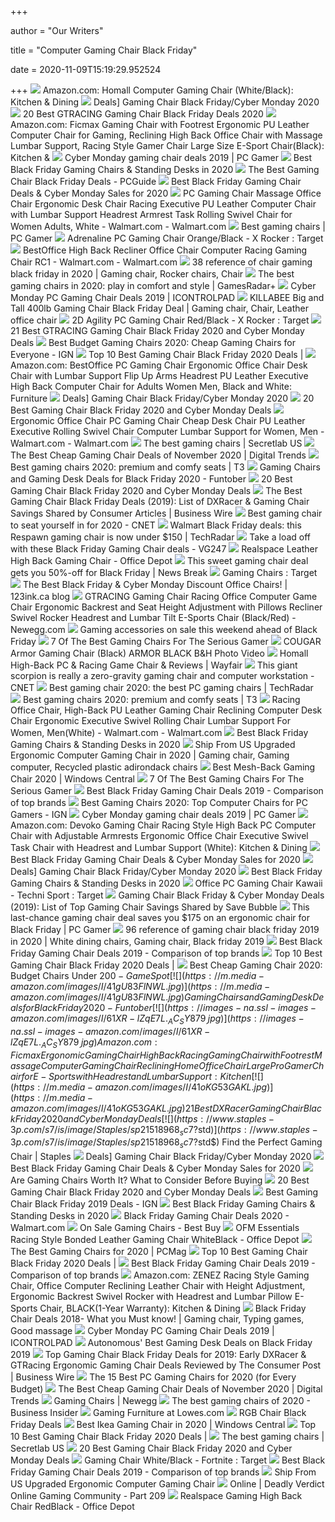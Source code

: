 +++
        
author = "Our Writers"
        
title = "Computer Gaming Chair Black Friday"
        
date = 2020-11-09T15:19:29.952524
        
+++
[ ![](https://images-na.ssl-images-amazon.com/images/I/71vpLDEcESL._AC_SL1500_.jpg)](https://images-na.ssl-images-amazon.com/images/I/71vpLDEcESL._AC_SL1500_.jpg) Amazon.com: Homall Computer Gaming Chair (White/Black): Kitchen & Dining
[ ![](https://m.media-amazon.com/images/I/41vj8BPJVYL.jpg)](https://m.media-amazon.com/images/I/41vj8BPJVYL.jpg) Deals] Gaming Chair Black Friday/Cyber Monday 2020
[ ![](https://theblackfridayssales.com/wp-content/uploads/2020/09/gtracing-gaming-chair-racing-office-computer-game-chair-ergonomic-backrest.jpg)](https://theblackfridayssales.com/wp-content/uploads/2020/09/gtracing-gaming-chair-racing-office-computer-game-chair-ergonomic-backrest.jpg) 20 Best GTRACING Gaming Chair Black Friday Deals 2020
[ ![](https://images-na.ssl-images-amazon.com/images/I/61Uy0pMMiwL._AC_SY879_.jpg)](https://images-na.ssl-images-amazon.com/images/I/61Uy0pMMiwL._AC_SY879_.jpg) Amazon.com: Ficmax Gaming Chair with Footrest Ergonomic PU Leather Computer  Chair for Gaming, Reclining High Back Office Chair with Massage Lumbar  Support, Racing Style Gamer Chair Large Size E-Sport Chair(Black): Kitchen &
[ ![](https://cdn.mos.cms.futurecdn.net/3MyJmK99UTNasCY5hYLwXj.jpg)](https://cdn.mos.cms.futurecdn.net/3MyJmK99UTNasCY5hYLwXj.jpg) Cyber Monday gaming chair deals 2019 | PC Gamer
[ ![](https://cdn.autonomous.ai/static/upload/images/new_post/best-black-friday-gaming-chairs-standing-desks-in-2020-724-1603435288751.jpg)](https://cdn.autonomous.ai/static/upload/images/new_post/best-black-friday-gaming-chairs-standing-desks-in-2020-724-1603435288751.jpg) Best Black Friday Gaming Chairs & Standing Desks in 2020
[ ![](https://www.pcguide.com/wp-content/uploads/2020/10/3-chairs.jpg)](https://www.pcguide.com/wp-content/uploads/2020/10/3-chairs.jpg) The Best Gaming Chair Black Friday Deals - PCGuide
[ ![](https://www.passionforsavings.com/content/uploads/2018/11/newegg-chair-2-300x300.jpg)](https://www.passionforsavings.com/content/uploads/2018/11/newegg-chair-2-300x300.jpg) Best Black Friday Gaming Chair Deals & Cyber Monday Sales for 2020
[ ![](https://i5.walmartimages.com/asr/389aaf4d-b17d-4e5b-ad6a-2615704dfcea_1.d0fb6a13c6851a2afebd163c6ef05d57.jpeg)](https://i5.walmartimages.com/asr/389aaf4d-b17d-4e5b-ad6a-2615704dfcea_1.d0fb6a13c6851a2afebd163c6ef05d57.jpeg) PC Gaming Chair Massage Office Chair Ergonomic Desk Chair Racing Executive  PU Leather Computer Chair with Lumbar Support Headrest Armrest Task Rolling  Swivel Chair for Women Adults, White - Walmart.com - Walmart.com
[ ![](https://cdn.mos.cms.futurecdn.net/eTsGaLnVkpozHC9CqhA6dK-1200-80.jpg)](https://cdn.mos.cms.futurecdn.net/eTsGaLnVkpozHC9CqhA6dK-1200-80.jpg) Best gaming chairs | PC Gamer
[ ![](https://target.scene7.com/is/image/Target/GUEST_21464e7f-9e7c-4aec-81c3-a542e9210a6f?wid=488&hei=488&fmt=pjpeg)](https://target.scene7.com/is/image/Target/GUEST_21464e7f-9e7c-4aec-81c3-a542e9210a6f?wid=488&hei=488&fmt=pjpeg) Adrenaline PC Gaming Chair Orange/Black - X Rocker : Target
[ ![](https://i5.walmartimages.com/asr/14ba9d17-becb-4cdb-8165-06397bd48aee_1.d23e019c221965f2f71335473154626f.jpeg?odnWidth=612&odnHeight=612&odnBg=ffffff)](https://i5.walmartimages.com/asr/14ba9d17-becb-4cdb-8165-06397bd48aee_1.d23e019c221965f2f71335473154626f.jpeg?odnWidth=612&odnHeight=612&odnBg=ffffff) BestOffice High Back Recliner Office Chair Computer Racing Gaming Chair RC1  - Walmart.com - Walmart.com
[ ![](https://i.pinimg.com/originals/84/f7/04/84f704fd68f1ed4e06b88bdc6894d961.jpg)](https://i.pinimg.com/originals/84/f7/04/84f704fd68f1ed4e06b88bdc6894d961.jpg) 38 reference of chair gaming black friday in 2020 | Gaming chair, Rocker  chairs, Chair
[ ![](https://cdn.mos.cms.futurecdn.net/JhAv8G8wDXT8JNsSrq3Gvk.jpg)](https://cdn.mos.cms.futurecdn.net/JhAv8G8wDXT8JNsSrq3Gvk.jpg) The best gaming chairs in 2020: play in comfort and style | GamesRadar+
[ ![](https://www.icontrolpad.com/wp-content/uploads/2019/10/pc-gaming-chair-black-friday-deals-1024x596.png)](https://www.icontrolpad.com/wp-content/uploads/2019/10/pc-gaming-chair-black-friday-deals-1024x596.png) Cyber Monday PC Gaming Chair Deals 2019 | ICONTROLPAD
[ ![](https://i.pinimg.com/564x/f7/f0/3f/f7f03fe1f4739551914f7cb53f931a73.jpg)](https://i.pinimg.com/564x/f7/f0/3f/f7f03fe1f4739551914f7cb53f931a73.jpg) KILLABEE Big and Tall 400lb Gaming Chair Black Friday Deal | Gaming chair,  Chair, Leather office chair
[ ![](https://target.scene7.com/is/image/Target/GUEST_87a450d6-9500-4cb5-8e58-9c99ee39ceff?wid=488&hei=488&fmt=pjpeg)](https://target.scene7.com/is/image/Target/GUEST_87a450d6-9500-4cb5-8e58-9c99ee39ceff?wid=488&hei=488&fmt=pjpeg) 2D Agility PC Gaming Chair Red/Black - X Rocker : Target
[ ![](https://m.media-amazon.com/images/I/41088+BTpML.jpg)](https://m.media-amazon.com/images/I/41088+BTpML.jpg) 21 Best GTRACING Gaming Chair Black Friday 2020 and Cyber Monday Deals
[ ![](http://assets1.ignimgs.com/2018/06/20/bestgamingchairs-blogroll-1529525911135.jpg)](http://assets1.ignimgs.com/2018/06/20/bestgamingchairs-blogroll-1529525911135.jpg) Best Budget Gaming Chairs 2020: Cheap Gaming Chairs for Everyone - IGN
[ ![](https://i1.wp.com/maxblackfriday.com/wp-content/uploads/2018/10/Best-Gaming-Chair-Black-Friday-2018.jpg?fit=1024%2C683&ssl=1)](https://i1.wp.com/maxblackfriday.com/wp-content/uploads/2018/10/Best-Gaming-Chair-Black-Friday-2018.jpg?fit=1024%2C683&ssl=1) Top 10 Best Gaming Chair Black Friday 2020 Deals |
[ ![](https://images-na.ssl-images-amazon.com/images/I/51V5budxXHL._AC_SX522_.jpg)](https://images-na.ssl-images-amazon.com/images/I/51V5budxXHL._AC_SX522_.jpg) Amazon.com: BestOffice PC Gaming Chair Ergonomic Office Chair Desk Chair  with Lumbar Support Flip Up Arms Headrest PU Leather Executive High Back Computer  Chair for Adults Women Men, Black and White: Furniture
[ ![](https://m.media-amazon.com/images/I/510CzXCzE6L.jpg)](https://m.media-amazon.com/images/I/510CzXCzE6L.jpg) Deals] Gaming Chair Black Friday/Cyber Monday 2020
[ ![](https://blackfridaygeeks.com/wp-content/uploads/2019/09/Gaming-Chair-Black-Friday-Deals.jpg)](https://blackfridaygeeks.com/wp-content/uploads/2019/09/Gaming-Chair-Black-Friday-Deals.jpg) 20 Best Gaming Chair Black Friday 2020 and Cyber Monday Deals
[ ![](https://i5.walmartimages.com/asr/54a8d363-cea7-41bf-8442-d422f4ace61d_1.6be0ddba12db7e8a6886e62fbf2b8849.jpeg?odnWidth=612&odnHeight=612&odnBg=ffffff)](https://i5.walmartimages.com/asr/54a8d363-cea7-41bf-8442-d422f4ace61d_1.6be0ddba12db7e8a6886e62fbf2b8849.jpeg?odnWidth=612&odnHeight=612&odnBg=ffffff) Ergonomic Office Chair PC Gaming Chair Cheap Desk Chair PU Leather  Executive Rolling Swivel Chair Computer Lumbar Support for Women, Men -  Walmart.com - Walmart.com
[ ![](https://cdn.shopify.com/s/files/1/1640/2231/t/296/assets/home-about-min.jpg?v=15469314744188955009)](https://cdn.shopify.com/s/files/1/1640/2231/t/296/assets/home-about-min.jpg?v=15469314744188955009) The best gaming chairs | Secretlab US
[ ![](https://icdn4.digitaltrends.com/image/digitaltrends/best-cheap-gaming-chairs-featured-2-1200x630-c-ar1.91.jpg)](https://icdn4.digitaltrends.com/image/digitaltrends/best-cheap-gaming-chairs-featured-2-1200x630-c-ar1.91.jpg) The Best Cheap Gaming Chair Deals of November 2020 | Digital Trends
[ ![](https://cdn.mos.cms.futurecdn.net/G74TKEpYcbaNoKnmjbJfPD.jpg)](https://cdn.mos.cms.futurecdn.net/G74TKEpYcbaNoKnmjbJfPD.jpg) Best gaming chairs 2020: premium and comfy seats | T3
[ ![](https://m.media-amazon.com/images/I/41-WZA9u6zL.jpg)](https://m.media-amazon.com/images/I/41-WZA9u6zL.jpg) Gaming Chairs and Gaming Desk Deals for Black Friday 2020 - Funtober
[ ![](https://images.viglink.com/product/250x250/img-bbystatic-com/716e204936ddcf5ecd8a2f63a69408232e2e2dcd.jpg?url=https%3A%2F%2Fimg.bbystatic.com%2FBestBuy_US%2Fimages%2Fproducts%2F6215%2F6215593_sa.jpg)](https://images.viglink.com/product/250x250/img-bbystatic-com/716e204936ddcf5ecd8a2f63a69408232e2e2dcd.jpg?url=https%3A%2F%2Fimg.bbystatic.com%2FBestBuy_US%2Fimages%2Fproducts%2F6215%2F6215593_sa.jpg) 20 Best Gaming Chair Black Friday 2020 and Cyber Monday Deals
[ ![](https://mms.businesswire.com/media/20191127005021/en/756322/22/Black_Friday_2019_Deals_6.jpg)](https://mms.businesswire.com/media/20191127005021/en/756322/22/Black_Friday_2019_Deals_6.jpg) The Best Gaming Chair Black Friday Deals (2019): List of DXRacer & Gaming  Chair Savings Shared by Consumer Articles | Business Wire
[ ![](https://cnet2.cbsistatic.com/img/OZqVv7-FZQ_0c6N2XUITVIbMpgo=/1200x675/2019/07/19/f6bba4b3-a9c8-4780-9a5f-3083a87fb16f/49-gaming-chairs.jpg)](https://cnet2.cbsistatic.com/img/OZqVv7-FZQ_0c6N2XUITVIbMpgo=/1200x675/2019/07/19/f6bba4b3-a9c8-4780-9a5f-3083a87fb16f/49-gaming-chairs.jpg) Best gaming chair to seat yourself in for 2020 - CNET
[ ![](https://cdn.mos.cms.futurecdn.net/pfXEsUyteffRAc7C6G2peZ-320-80.jpg)](https://cdn.mos.cms.futurecdn.net/pfXEsUyteffRAc7C6G2peZ-320-80.jpg) Walmart Black Friday deals: this Respawn gaming chair is now under $150 |  TechRadar
[ ![](https://assets.vg247.com/current//2019/12/GamingChairs-600x338.jpg)](https://assets.vg247.com/current//2019/12/GamingChairs-600x338.jpg) Take a load off with these Black Friday Gaming Chair deals - VG247
[ ![](https://media.officedepot.com/image/upload/b_rgb:FFFFFF,c_pad,dpr_1.0,f_auto,h_1665,q_auto,w_1250/c_pad,h_1665,w_1250/v1/products/5901871/5901871_o01_101520?pgw=1&pgwact=1)](https://media.officedepot.com/image/upload/b_rgb:FFFFFF,c_pad,dpr_1.0,f_auto,h_1665,q_auto,w_1250/c_pad,h_1665,w_1250/v1/products/5901871/5901871_o01_101520?pgw=1&pgwact=1) Realspace Leather High Back Gaming Chair - Office Depot
[ ![](https://img.particlenews.com/img/id/0vX9ti_0NSQnCeD00?type=thumbnail_512x288)](https://img.particlenews.com/img/id/0vX9ti_0NSQnCeD00?type=thumbnail_512x288) This sweet gaming chair deal gets you 50%-off for Black Friday | News Break
[ ![](https://target.scene7.com/is/image/Target/RecliningChairs_QUIVER-200925-1601053840475)](https://target.scene7.com/is/image/Target/RecliningChairs_QUIVER-200925-1601053840475) Gaming Chairs : Target
[ ![](https://s3.ca-central-1.amazonaws.com/shopperplusca/system/redactor_assets/pictures/17480/Top-Gamer-Ergonomic-Racing-Gaming-Chair-PC-Computer-Video-Game-Chairs-black-and-white-Moustache-2.jpg)](https://s3.ca-central-1.amazonaws.com/shopperplusca/system/redactor_assets/pictures/17480/Top-Gamer-Ergonomic-Racing-Gaming-Chair-PC-Computer-Video-Game-Chairs-black-and-white-Moustache-2.jpg) The Best Black Friday & Cyber Monday Discount Office Chairs! | 123ink.ca  blog
[ ![](https://c1.neweggimages.com/ProductImage/AF8H_1320487907982414130AqqpOBFiz.jpg)](https://c1.neweggimages.com/ProductImage/AF8H_1320487907982414130AqqpOBFiz.jpg) GTRACING Gaming Chair Racing Office Computer Game Chair Ergonomic Backrest  and Seat Height Adjustment with Pillows Recliner Swivel Rocker Headrest and  Lumbar Tilt E-Sports Chair (Black/Red) - Newegg.com
[ ![](https://mondrian.mashable.com/uploads%252Fcard%252Fimage%252F1067867%252F2c8e9dc9-dc61-47cd-aac2-7ca4c42a17d5.jpg%252F950x534__filters%253Aquality%252880%2529.jpg)](https://mondrian.mashable.com/uploads%252Fcard%252Fimage%252F1067867%252F2c8e9dc9-dc61-47cd-aac2-7ca4c42a17d5.jpg%252F950x534__filters%253Aquality%252880%2529.jpg) Gaming accessories on sale this weekend ahead of Black Friday
[ ![](https://specials-images.forbesimg.com/imageserve/5e98cdd2f45f0500075eb18c/960x0.jpg?cropX1=0&cropX2=500&cropY1=0&cropY2=500)](https://specials-images.forbesimg.com/imageserve/5e98cdd2f45f0500075eb18c/960x0.jpg?cropX1=0&cropX2=500&cropY1=0&cropY2=500) 7 Of The Best Gaming Chairs For The Serious Gamer
[ ![](https://www.bhphotovideo.com/images/images1000x1000/cougar_armor_black_full_steel_frame_gaming_1404149.jpg)](https://www.bhphotovideo.com/images/images1000x1000/cougar_armor_black_full_steel_frame_gaming_1404149.jpg) COUGAR Armor Gaming Chair (Black) ARMOR BLACK B&H Photo Video
[ ![](https://secure.img1-fg.wfcdn.com/im/39105491/compr-r85/9927/99276956/high-back-pc-racing-game-chair.jpg)](https://secure.img1-fg.wfcdn.com/im/39105491/compr-r85/9927/99276956/high-back-pc-racing-game-chair.jpg) Homall High-Back PC & Racing Game Chair & Reviews | Wayfair
[ ![](https://cnet2.cbsistatic.com/img/LqTweqlhZ2BcCTOU9y0XU4twvbU=/13x78:755x792/940x0/2020/09/13/5802e97f-be0d-4156-8643-f18ab9e4a755/cluvens-iw-sk-scorpion-king-computer-gaming-office-reclining-chair-for-3-monitors.jpg)](https://cnet2.cbsistatic.com/img/LqTweqlhZ2BcCTOU9y0XU4twvbU=/13x78:755x792/940x0/2020/09/13/5802e97f-be0d-4156-8643-f18ab9e4a755/cluvens-iw-sk-scorpion-king-computer-gaming-office-reclining-chair-for-3-monitors.jpg) This giant scorpion is really a zero-gravity gaming chair and computer  workstation - CNET
[ ![](https://cdn.mos.cms.futurecdn.net/8uyuPRKS2svHBhMZkZYkFg.jpg)](https://cdn.mos.cms.futurecdn.net/8uyuPRKS2svHBhMZkZYkFg.jpg) Best gaming chair 2020: the best PC gaming chairs | TechRadar
[ ![](https://cdn.mos.cms.futurecdn.net/zxPvL2EJDGyt78Yqh2EvQP.jpg)](https://cdn.mos.cms.futurecdn.net/zxPvL2EJDGyt78Yqh2EvQP.jpg) Best gaming chairs 2020: premium and comfy seats | T3
[ ![](https://i5.walmartimages.com/asr/dad43252-c144-4766-95cf-d5779c5db225_1.1095c26367a36e18e028cac3f4a44ac1.jpeg)](https://i5.walmartimages.com/asr/dad43252-c144-4766-95cf-d5779c5db225_1.1095c26367a36e18e028cac3f4a44ac1.jpeg) Racing Office Chair, High-Back PU Leather Gaming Chair Reclining Computer  Desk Chair Ergonomic Executive Swivel Rolling Chair Lumbar Support For  Women, Men(White) - Walmart.com - Walmart.com
[ ![](https://cdn.autonomous.ai/static/upload/images/common/upload/20201023/black-friday-gaming-chair-and-desk_8d99a7624e9.jpg)](https://cdn.autonomous.ai/static/upload/images/common/upload/20201023/black-friday-gaming-chair-and-desk_8d99a7624e9.jpg) Best Black Friday Gaming Chairs & Standing Desks in 2020
[ ![](https://i.pinimg.com/736x/1d/05/6b/1d056bde4e126f54033824fc9184d928.jpg)](https://i.pinimg.com/736x/1d/05/6b/1d056bde4e126f54033824fc9184d928.jpg) Ship From US Upgraded Ergonomic Computer Gaming Chair in 2020 | Gaming chair,  Gaming computer, Recycled plastic adirondack chairs
[ ![](https://www.windowscentral.com/sites/wpcentral.com/files/styles/w1600h900crop/public/field/image/2020/05/rsp-205-hero.jpg?itok=LEBhweIt)](https://www.windowscentral.com/sites/wpcentral.com/files/styles/w1600h900crop/public/field/image/2020/05/rsp-205-hero.jpg?itok=LEBhweIt) Best Mesh-Back Gaming Chair 2020 | Windows Central
[ ![](https://specials-images.forbesimg.com/imageserve/5e98cd9811164600064006c1/960x0.jpg?fit=scale)](https://specials-images.forbesimg.com/imageserve/5e98cd9811164600064006c1/960x0.jpg?fit=scale) 7 Of The Best Gaming Chairs For The Serious Gamer
[ ![](https://supergamereviews.com/wp-content/uploads/2018/11/best-chair-BF.jpg)](https://supergamereviews.com/wp-content/uploads/2018/11/best-chair-BF.jpg) Best Black Friday Gaming Chair Deals 2019 - Comparison of top brands
[ ![](https://oyster.ignimgs.com/wordpress/stg.ign.com/2019/06/Titan-2.jpg)](https://oyster.ignimgs.com/wordpress/stg.ign.com/2019/06/Titan-2.jpg) Best Gaming Chairs 2020: Top Computer Chairs for PC Gamers - IGN
[ ![](https://cdn.mos.cms.futurecdn.net/ibgBRX7MReoDT87Uu6zAD4-1200-80.jpg)](https://cdn.mos.cms.futurecdn.net/ibgBRX7MReoDT87Uu6zAD4-1200-80.jpg) Cyber Monday gaming chair deals 2019 | PC Gamer
[ ![](https://images-na.ssl-images-amazon.com/images/I/71q18mRK-lL._AC_SL1500_.jpg)](https://images-na.ssl-images-amazon.com/images/I/71q18mRK-lL._AC_SL1500_.jpg) Amazon.com: Devoko Gaming Chair Racing Style High Back PC Computer Chair  with Adjustable Armrests Ergonomic Office Chair Executive Swivel Task Chair  with Headrest and Lumbar Support (White): Kitchen & Dining
[ ![](https://www.passionforsavings.com/content/uploads/2020/09/Best-Black-Friday-Gaming-Chair-Deals-2020-2.jpg)](https://www.passionforsavings.com/content/uploads/2020/09/Best-Black-Friday-Gaming-Chair-Deals-2020-2.jpg) Best Black Friday Gaming Chair Deals & Cyber Monday Sales for 2020
[ ![](https://m.media-amazon.com/images/I/31vs6L7m2BL.jpg)](https://m.media-amazon.com/images/I/31vs6L7m2BL.jpg) Deals] Gaming Chair Black Friday/Cyber Monday 2020
[ ![](https://cdn.autonomous.ai/static/upload/images/common/upload/20201023/black-friday-gaming-chair-and-desk_926f99e24d3.jpg)](https://cdn.autonomous.ai/static/upload/images/common/upload/20201023/black-friday-gaming-chair-and-desk_926f99e24d3.jpg) Best Black Friday Gaming Chairs & Standing Desks in 2020
[ ![](https://target.scene7.com/is/image/Target/GUEST_8f56527e-f7d8-4ae5-b7cf-36592223118e?wid=488&hei=488&fmt=pjpeg)](https://target.scene7.com/is/image/Target/GUEST_8f56527e-f7d8-4ae5-b7cf-36592223118e?wid=488&hei=488&fmt=pjpeg) Office PC Gaming Chair Kawaii - Techni Sport : Target
[ ![](https://www.globenewswire.com/Attachment/LogoDisplay/835398?lastModified=12%2F02%2F2019%2000%3A10%3A44&size=2&attachmentExternalGnwId=0&v=1953730)](https://www.globenewswire.com/Attachment/LogoDisplay/835398?lastModified=12%2F02%2F2019%2000%3A10%3A44&size=2&attachmentExternalGnwId=0&v=1953730) Gaming Chair Black Friday & Cyber Monday Deals (2019): List of Top Gaming  Chair Savings Shared by Save Bubble
[ ![](https://cdn.mos.cms.futurecdn.net/jgJkmhyF9i6AurntcfM9g9.jpg)](https://cdn.mos.cms.futurecdn.net/jgJkmhyF9i6AurntcfM9g9.jpg) This last-chance gaming chair deal saves you $175 on an ergonomic chair for Black  Friday | PC Gamer
[ ![](https://i.pinimg.com/originals/43/85/a7/4385a7d3dd36852b4231a0a9e21576f6.jpg)](https://i.pinimg.com/originals/43/85/a7/4385a7d3dd36852b4231a0a9e21576f6.jpg) 96 reference of gaming chair black friday 2019 in 2020 | White dining chairs,  Gaming chair, Black friday 2019
[ ![](https://supergamereviews.com/wp-content/uploads/2018/11/PC-gaming-chairs-vs.-console-gaming-chairs.jpg)](https://supergamereviews.com/wp-content/uploads/2018/11/PC-gaming-chairs-vs.-console-gaming-chairs.jpg) Best Black Friday Gaming Chair Deals 2019 - Comparison of top brands
[ ![](https://i2.wp.com/m.media-amazon.com/images/I/41yviySupWL.jpg?w=1220&ssl=1)](https://i2.wp.com/m.media-amazon.com/images/I/41yviySupWL.jpg?w=1220&ssl=1) Top 10 Best Gaming Chair Black Friday 2020 Deals |
[ ![](https://gamespot1.cbsistatic.com/uploads/original/1595/15950357/3661022-gaming%20chairs.jpg)](https://gamespot1.cbsistatic.com/uploads/original/1595/15950357/3661022-gaming%20chairs.jpg) Best Cheap Gaming Chair 2020: Budget Chairs Under $200 - GameSpot
[ ![](https://m.media-amazon.com/images/I/41gU83FlNWL.jpg)](https://m.media-amazon.com/images/I/41gU83FlNWL.jpg) Gaming Chairs and Gaming Desk Deals for Black Friday 2020 - Funtober
[ ![](https://images-na.ssl-images-amazon.com/images/I/61XR-lZqE7L._AC_SY879_.jpg)](https://images-na.ssl-images-amazon.com/images/I/61XR-lZqE7L._AC_SY879_.jpg) Amazon.com: Ficmax Ergonomic Gaming Chair High Back Racing Gaming Chair  with Footrest Massage Computer Gaming Chair Reclining Home Office Chair  Large Pro Gamer Chair for E-Sports with Headrest and Lumbar Support: Kitchen
[ ![](https://m.media-amazon.com/images/I/41oKG53GAKL.jpg)](https://m.media-amazon.com/images/I/41oKG53GAKL.jpg) 21 Best DXRacer Gaming Chair Black Friday 2020 and Cyber Monday Deals
[ ![](https://www.staples-3p.com/s7/is/image/Staples/sp21518968_sc7?$std$)](https://www.staples-3p.com/s7/is/image/Staples/sp21518968_sc7?$std$) Find the Perfect Gaming Chair | Staples
[ ![](https://m.media-amazon.com/images/I/41RBNnmXiLL.jpg)](https://m.media-amazon.com/images/I/41RBNnmXiLL.jpg) Deals] Gaming Chair Black Friday/Cyber Monday 2020
[ ![](https://www.passionforsavings.com/content/uploads/2018/11/newegg-chair-1-300x300.jpg)](https://www.passionforsavings.com/content/uploads/2018/11/newegg-chair-1-300x300.jpg) Best Black Friday Gaming Chair Deals & Cyber Monday Sales for 2020
[ ![](https://i.ytimg.com/vi/G7MTlS4aJTo/maxresdefault.jpg)](https://i.ytimg.com/vi/G7MTlS4aJTo/maxresdefault.jpg) Are Gaming Chairs Worth It? What to Consider Before Buying
[ ![](https://images.viglink.com/product/250x250/img-bbystatic-com/94d0e39fb609aaabc42d86d41887f01980093777.jpg?url=https%3A%2F%2Fimg.bbystatic.com%2FBestBuy_US%2Fimages%2Fproducts%2F6215%2F6215621_sa.jpg)](https://images.viglink.com/product/250x250/img-bbystatic-com/94d0e39fb609aaabc42d86d41887f01980093777.jpg?url=https%3A%2F%2Fimg.bbystatic.com%2FBestBuy_US%2Fimages%2Fproducts%2F6215%2F6215621_sa.jpg) 20 Best Gaming Chair Black Friday 2020 and Cyber Monday Deals
[ ![](https://oyster.ignimgs.com/wordpress/stg.ign.com/2019/11/quadceptor-pro-gray-12005_1_2.jpg)](https://oyster.ignimgs.com/wordpress/stg.ign.com/2019/11/quadceptor-pro-gray-12005_1_2.jpg) Best Gaming Chair Black Friday 2019 Deals - IGN
[ ![](https://cdn.autonomous.ai/static/upload/images/common/upload/20201023/black-friday-gaming-chair-and-desk_153a02f273b2.jpg)](https://cdn.autonomous.ai/static/upload/images/common/upload/20201023/black-friday-gaming-chair-and-desk_153a02f273b2.jpg) Best Black Friday Gaming Chairs & Standing Desks in 2020
[ ![](https://i5.walmartimages.com/dfw/4ff9c6c9-e42a/k2-_90f9e27a-4f22-4f1c-9c31-a5bb42284780.v1.jpg?odnWidth=1360&odnHeight=410&odnBg=ffffff)](https://i5.walmartimages.com/dfw/4ff9c6c9-e42a/k2-_90f9e27a-4f22-4f1c-9c31-a5bb42284780.v1.jpg?odnWidth=1360&odnHeight=410&odnBg=ffffff) Black Friday Gaming Chair Deals 2020 - Walmart.com
[ ![](https://pisces.bbystatic.com/image2/BestBuy_US/Gallery/flex_On-Sale-gaming-chair-EVN-173666-0415-der-149983.jpg;maxHeight=920;maxWidth=920)](https://pisces.bbystatic.com/image2/BestBuy_US/Gallery/flex_On-Sale-gaming-chair-EVN-173666-0415-der-149983.jpg;maxHeight=920;maxWidth=920) On Sale Gaming Chairs - Best Buy
[ ![](https://media.officedepot.com/image/upload/b_rgb:FFFFFF,c_pad,dpr_1.0,f_auto,h_1665,q_auto,w_1250/c_pad,h_1665,w_1250/v1/products/8535247/8535247_p_ofm_essentials_collection_high_back_racing_style_bonded_leather_gaming_chair?pgw=1&pgwact=1)](https://media.officedepot.com/image/upload/b_rgb:FFFFFF,c_pad,dpr_1.0,f_auto,h_1665,q_auto,w_1250/c_pad,h_1665,w_1250/v1/products/8535247/8535247_p_ofm_essentials_collection_high_back_racing_style_bonded_leather_gaming_chair?pgw=1&pgwact=1) OFM Essentials Racing Style Bonded Leather Gaming Chair WhiteBlack - Office  Depot
[ ![](https://i.pcmag.com/imagery/reviews/00yJS0v45fMMdRvhAp53QsN-4.1569474653.fit_lpad.size_625x365.jpg)](https://i.pcmag.com/imagery/reviews/00yJS0v45fMMdRvhAp53QsN-4.1569474653.fit_lpad.size_625x365.jpg) The Best Gaming Chairs for 2020 | PCMag
[ ![](https://i0.wp.com/m.media-amazon.com/images/I/41GQZryxxAL.jpg?w=1220&ssl=1)](https://i0.wp.com/m.media-amazon.com/images/I/41GQZryxxAL.jpg?w=1220&ssl=1) Top 10 Best Gaming Chair Black Friday 2020 Deals |
[ ![](https://supergamereviews.com/wp-content/uploads/2019/11/41IxrK4qMuL._SL160_-788x788.jpg)](https://supergamereviews.com/wp-content/uploads/2019/11/41IxrK4qMuL._SL160_-788x788.jpg) Best Black Friday Gaming Chair Deals 2019 - Comparison of top brands
[ ![](https://images-na.ssl-images-amazon.com/images/I/51UjAWPoD9L._AC_SX522_.jpg)](https://images-na.ssl-images-amazon.com/images/I/51UjAWPoD9L._AC_SX522_.jpg) Amazon.com: ZENEZ Racing Style Gaming Chair, Office Computer Reclining  Leather Chair with Height Adjustment, Ergonomic Backrest Swivel Rocker with  Headrest and Lumbar Pillow E-Sports Chair, BLACK(1-Year Warranty): Kitchen  & Dining
[ ![](https://i.pinimg.com/originals/33/1e/46/331e460d711dab6c2e0ae992e7ff2aa4.png)](https://i.pinimg.com/originals/33/1e/46/331e460d711dab6c2e0ae992e7ff2aa4.png) Black Friday Chair Deals 2018- What you Must know! | Gaming chair, Typing  games, Good massage
[ ![](https://m.media-amazon.com/images/I/51q9rvzw1ZL._SL160_.jpg)](https://m.media-amazon.com/images/I/51q9rvzw1ZL._SL160_.jpg) Cyber Monday PC Gaming Chair Deals 2019 | ICONTROLPAD
[ ![](https://mma.prnewswire.com/media/1033957/Autonomous_gaming_desk.jpg?p=publish&w=650)](https://mma.prnewswire.com/media/1033957/Autonomous_gaming_desk.jpg?p=publish&w=650) Autonomous' Best Gaming Desk Deals on Black Friday 2019
[ ![](https://mms.businesswire.com/media/20191124005025/en/756311/23/Black_Friday_2019_Deals_7.jpg)](https://mms.businesswire.com/media/20191124005025/en/756311/23/Black_Friday_2019_Deals_7.jpg) Top Gaming Chair Black Friday Deals for 2019: Early DXRacer & GTRacing  Ergonomic Gaming Chair Deals Reviewed by The Consumer Post | Business Wire
[ ![](https://techguided.com/wp-content/uploads/2018/06/Computer-Gaming-Chair.png)](https://techguided.com/wp-content/uploads/2018/06/Computer-Gaming-Chair.png) The 15 Best PC Gaming Chairs for 2020 (for Every Budget)
[ ![](https://img.digitaltrends.com/image/aem/aem-2020-10-14-033070c135011f731c5d2eb05bdf3cb9e552d5ad-400x200.png)](https://img.digitaltrends.com/image/aem/aem-2020-10-14-033070c135011f731c5d2eb05bdf3cb9e552d5ad-400x200.png) The Best Cheap Gaming Chair Deals of November 2020 | Digital Trends
[ ![](https://c1.neweggimages.com/ProductImageCompressAll300/2T4-029X-00019-S01.jpg)](https://c1.neweggimages.com/ProductImageCompressAll300/2T4-029X-00019-S01.jpg) Gaming Chairs | Newegg
[ ![](https://i.insider.com/5ebc372642278d07066b89c6?width=1136&format=jpeg)](https://i.insider.com/5ebc372642278d07066b89c6?width=1136&format=jpeg) The best gaming chairs of 2020 - Business Insider
[ ![](https://mobileimages.lowes.com/product/converted/100327/1003270498.jpg?size=xl)](https://mobileimages.lowes.com/product/converted/100327/1003270498.jpg?size=xl) Gaming Furniture at Lowes.com
[ ![](https://m.media-amazon.com/images/I/41PcSyPae+L.jpg)](https://m.media-amazon.com/images/I/41PcSyPae+L.jpg) RGB Chair Black Friday Deals
[ ![](https://www.windowscentral.com/sites/wpcentral.com/files/styles/w1600h900crop/public/field/image/2019/11/ikea-chair-hero.jpg?itok=LY99-ZPR)](https://www.windowscentral.com/sites/wpcentral.com/files/styles/w1600h900crop/public/field/image/2019/11/ikea-chair-hero.jpg?itok=LY99-ZPR) Best Ikea Gaming Chair in 2020 | Windows Central
[ ![](https://i2.wp.com/m.media-amazon.com/images/I/41YXJCRVz4L.jpg?w=1220&ssl=1)](https://i2.wp.com/m.media-amazon.com/images/I/41YXJCRVz4L.jpg?w=1220&ssl=1) Top 10 Best Gaming Chair Black Friday 2020 Deals |
[ ![](https://pbs.twimg.com/media/Dsc1_vpWoAAg10P.jpg)](https://pbs.twimg.com/media/Dsc1_vpWoAAg10P.jpg) The best gaming chairs | Secretlab US
[ ![](https://images.viglink.com/product/250x250/img-bbystatic-com/d2bd818205e5108db18942b4c99c6133d63ae84c.jpg?url=https%3A%2F%2Fimg.bbystatic.com%2FBestBuy_US%2Fimages%2Fproducts%2F6075%2F6075208_sa.jpg)](https://images.viglink.com/product/250x250/img-bbystatic-com/d2bd818205e5108db18942b4c99c6133d63ae84c.jpg?url=https%3A%2F%2Fimg.bbystatic.com%2FBestBuy_US%2Fimages%2Fproducts%2F6075%2F6075208_sa.jpg) 20 Best Gaming Chair Black Friday 2020 and Cyber Monday Deals
[ ![](https://target.scene7.com/is/image/Target/GUEST_99726330-a50f-4a03-b038-988760d525c3)](https://target.scene7.com/is/image/Target/GUEST_99726330-a50f-4a03-b038-988760d525c3) Gaming Chair White/Black - Fortnite : Target
[ ![](https://supergamereviews.com/wp-content/uploads/2019/11/41X5rHjixzL._SL160_-788x788.jpg)](https://supergamereviews.com/wp-content/uploads/2019/11/41X5rHjixzL._SL160_-788x788.jpg) Best Black Friday Gaming Chair Deals 2019 - Comparison of top brands
[ ![](https://cdn.shopify.com/s/files/1/2412/9611/products/ship-from-us-upgraded-ergonomic-computer-gaming-chair-eprolo-trending-accessories-adjustable-back-best-black-friday-sale_566_1024x1024.jpg?v=1575114935)](https://cdn.shopify.com/s/files/1/2412/9611/products/ship-from-us-upgraded-ergonomic-computer-gaming-chair-eprolo-trending-accessories-adjustable-back-best-black-friday-sale_566_1024x1024.jpg?v=1575114935) Ship From US Upgraded Ergonomic Computer Gaming Chair
[ ![](https://www.dvclan.org/wp-content/uploads/2019/10/2bAqcy3QNA68SG36uodkz6-1200-80.jpg)](https://www.dvclan.org/wp-content/uploads/2019/10/2bAqcy3QNA68SG36uodkz6-1200-80.jpg) Online | Deadly Verdict Online Gaming Community - Part 209
[ ![](https://media.officedepot.com/image/upload/b_rgb:FFFFFF,c_pad,dpr_1.0,f_auto,h_1665,q_auto,w_1250/c_pad,h_1665,w_1250/v1/products/547826/547826_o01_101520?pgw=1&pgwact=1)](https://media.officedepot.com/image/upload/b_rgb:FFFFFF,c_pad,dpr_1.0,f_auto,h_1665,q_auto,w_1250/c_pad,h_1665,w_1250/v1/products/547826/547826_o01_101520?pgw=1&pgwact=1) Realspace Gaming High Back Chair RedBlack - Office Depot
